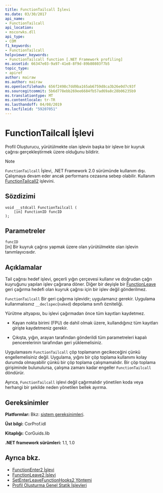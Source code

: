 ```yaml
---
title: FunctionTailcall İşlevi
ms.date: 03/30/2017
api_name:
- FunctionTailcall
api_location:
- mscorwks.dll
api_type:
- COM
f1_keywords:
- FunctionTailcall
helpviewer_keywords:
- FunctionTailcall function [.NET Framework profiling]
ms.assetid: 66347e03-9a97-41e8-8f9d-89b80803f7b5
topic_type:
- apiref
author: mairaw
ms.author: mairaw
ms.openlocfilehash: 656f2498c7dd9ba165ab6759d8ca3b26e0d7c93f
ms.sourcegitcommit: 5b6d778ebb269ee6684fb57ad69a8c28b06235b9
ms.translationtype: MT
ms.contentlocale: tr-TR
ms.lasthandoff: 04/08/2019
ms.locfileid: "59207051"
---
```

# <a name="functiontailcall-function"></a>FunctionTailcall İşlevi
Profil Oluşturucu, yürütülmekte olan işlevin başka bir işleve bir kuyruk çağrısı gerçekleştirmek üzere olduğunu bildirir.  
  
> [!NOTE]
>  `FunctionTailcall` İşlevi, .NET Framework 2.0 sürümünde kullanım dışı. Çalışmaya devam eder ancak performans cezasına sebep olabilir. Kullanım [FunctionTailcall2](../../../../docs/framework/unmanaged-api/profiling/functiontailcall2-function.md) işlevini.  
  
## <a name="syntax"></a>Sözdizimi  
  
```  
void __stdcall FunctionTailcall (  
    [in] FunctionID funcID  
);  
```  
  
## <a name="parameters"></a>Parametreler  
 `funcID`  
 [in] Bir kuyruk çağrısı yapmak üzere olan yürütülmekte olan işlevin tanımlayıcısıdır.  
  
## <a name="remarks"></a>Açıklamalar  
 Tail çağrısı hedef işlevi, geçerli yığın çerçevesi kullanır ve doğrudan çağrı kuyruğunu yapılan işlev çağırana döner. Diğer bir deyişle bir [FunctionLeave](../../../../docs/framework/unmanaged-api/profiling/functionleave-function.md) geri çağırma hedefi olan kuyruk çağrısı için bir işlev değil gönderilmez.  
  
 `FunctionTailcall` Bir geri çağırma işlevidir; uygulamanız gerekir. Uygulama kullanmalısınız `__declspec`(`naked`) depolama sınıfı özniteliği.  
  
 Yürütme altyapısı, bu işlevi çağırmadan önce tüm kayıtları kaydetmez.  
  
-   Kayan nokta birimi (FPU) de dahil olmak üzere, kullandığınız tüm kayıtları girişte kaydetmeniz gerekir.  
  
-   Çıkışta, yığın, arayan tarafından gönderildi tüm parametreleri kapalı pencerelerinin tarafından geri yüklemelisiniz.  
  
 Uygulamasını `FunctionTailcall` çöp toplamanın gecikeceğini çünkü engellemelisiniz değil. Uygulama, yığını bir çöp toplama kullanımı kolay durumda olmayabilir çünkü bir çöp toplama çalışmamalıdır. Bir çöp toplama girişiminde bulunulursa, çalışma zamanı kadar engeller `FunctionTailcall` döndürür.  
  
 Ayrıca, `FunctionTailcall` işlevi değil çağırmalıdır yönetilen koda veya herhangi bir şekilde neden yönetilen bellek ayırma.  
  
## <a name="requirements"></a>Gereksinimler  
 **Platformlar:** Bkz: [sistem gereksinimleri](../../../../docs/framework/get-started/system-requirements.md).  
  
 **Üst bilgi:** CorProf.idl  
  
 **Kitaplığı:** CorGuids.lib  
  
 **.NET framework sürümleri:** 1.1, 1.0  
  
## <a name="see-also"></a>Ayrıca bkz.

- [FunctionEnter2 İşlevi](../../../../docs/framework/unmanaged-api/profiling/functionenter2-function.md)
- [FunctionLeave2 İşlevi](../../../../docs/framework/unmanaged-api/profiling/functionleave2-function.md)
- [SetEnterLeaveFunctionHooks2 Yöntemi](../../../../docs/framework/unmanaged-api/profiling/icorprofilerinfo2-setenterleavefunctionhooks2-method.md)
- [Profil Oluşturma Genel Statik İşlevleri](../../../../docs/framework/unmanaged-api/profiling/profiling-global-static-functions.md)
